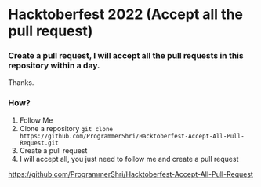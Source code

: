 # Hacktoberfest 2022 (Accept all the pull request)


### Create a pull request, I will accept all the pull requests in this repository within a day. 
Thanks.

### How?
1. Follow Me
2. Clone a repository 
``` git clone https://github.com/ProgrammerShri/Hacktoberfest-Accept-All-Pull-Request.git ```
3. Create a pull request
4. I will accept all, you just need to follow me and create a pull request

https://github.com/ProgrammerShri/Hacktoberfest-Accept-All-Pull-Request

